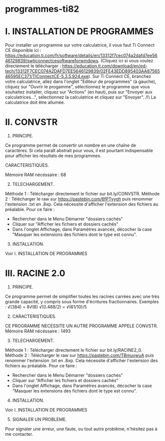 # programmes-ti82


I. INSTALLATION DE PROGRAMMES
=======================================================================

Pour installer un programme sur votre calculatrice, il vous faut Ti Connect CE disponible ici : https://education.ti.com/fr/software/details/en/13312f7cec074a2dafd7ee5646129839/swticonnectcesoftwareforwindows.
(Cliquez ici si vous voulez directement le télécharger : https://education.ti.com/download/en/ed-tech/13312F7CEC074A2DAFD7EE5646129839/02FE43EDD895403AA8756546595EC371/TIConnectCE-5.3.5.924.exe).
Sur Ti Connect CE, branchez votre calculatrice, allez dans l'onglet "Editeur de programmes" (à gauche), cliquez sur "Ouvrir le progamme", sélectionnez le programme que vous souhaitez installer, cliquez sur "Actions" (en haut), puis sur "Envoyer aux calculatrices...", sélectionnez la calculatrice et cliquez sur "Envoyer". /!\ La calculatrice doit être allumée.


II. CONVSTR
=======================================================================

1. PRINCIPE.

Ce programme permet de convertir un nombre en une chaîne de caractères. Si cela paraît abstrait pour vous, il est pourtant indispensable pour afficher les résultats de mes programmes.

CARACTERISTIQUES.

Mémoire RAM nécéssaire : 68

2. TELECHARGEMENT.

Méthode 1 : Télécharger directement le fichier sur bit.ly/CONVSTR.
Méthode 2 : Télécharger le raw sur https://pastebin.com/6fPTyygh puis renommer l'extension .txt en .8xp. Cela nécessite d'afficher l'extension des fichiers au préalable. Pour ce faire : 
- Rechercher dans le Menu Démarrer "dossiers cachés"
- Cliquer sur "Afficher les fichiers et dossiers cachés"
- Dans l'onglet Affichage, dans Paramètres avancés, décocher la case "Masquer les extensions des fichiers dont le type est connu".

3. INSTALLATION.

Voir I. INSTALLATION DE PROGRAMMES

III. RACINE 2.0
=======================================================================

1. PRINCIPE.

Ce programme permet de simplifier toutes les racines carrées avec une très grande capacité, y compris sous forme d'écritures fractionnaires.
Exemples :
√(384) = 8√(6)
√(0.488/2) = √(61/10)/5

2. CARACTERISTIQUES.

CE PROGRAMME NECESSITE UN AUTRE PROGRAMME APPELE CONVSTR.
Mémoire RAM nécéssaire : 1493

3. TELECHARGEMENT.

Méthode 1 : Télécharger directement le fichier sur bit.ly/RACINE2_0.
Méthode 2 : Télécharger le raw sur https://pastebin.com/TBmuvwuA puis renommer l'extension .txt en .8xp. Cela nécessite d'afficher l'extension des fichiers au préalable. Pour ce faire : 
- Rechercher dans le Menu Démarrer "dossiers cachés"
- Cliquer sur "Afficher les fichiers et dossiers cachés"
- Dans l'onglet Affichage, dans Paramètres avancés, décocher la case "Masquer les extensions des fichiers dont le type est connu".

4. INSTALLATION.

Voir I. INSTALLATION DE PROGRAMMES

5. SIGNALER UN PROBLEME.

Pour signaler une erreur, une faute, ou tout autre problème, n'hésitez pas à me contacter.
